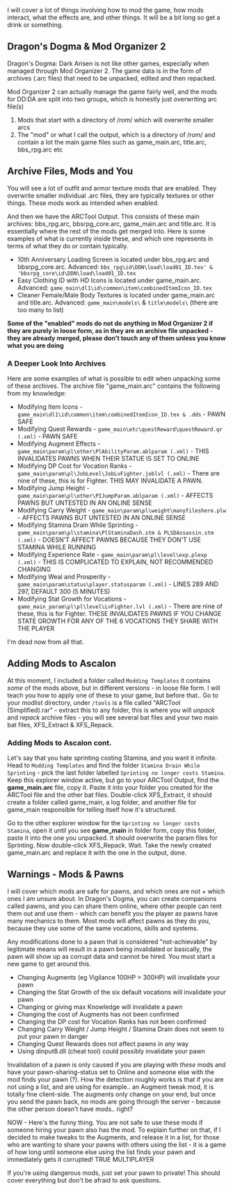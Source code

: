 
I will cover a lot of things involving how to mod the game, how mods interact, what the effects are, and other things. It will be a bit long so get a drink or something.

## Dragon's Dogma & Mod Organizer 2

Dragon's Dogma: Dark Arisen is not like other games, especially when managed through Mod Organizer 2. The game data is in the form of archives (.arc files) that need to be unpacked, edited and then repacked.

Mod Organizer 2 can actually manage the game fairly well, and the mods for DD:DA are split into two groups, which is honestly just overwriting arc file(s)

1) Mods that start with a directory of /rom/ which will overwrite smaller arcs 
2) The "mod" or what I call the output, which is a directory of /rom/ and contain a lot the main game files such as game_main.arc, title.arc, bbs_rpg.arc etc

## Archive Files, Mods and You

You will see a lot of outfit and armor texture mods that are enabled. They overwrite smaller individual .arc files, they are typically textures or other things. These mods work as intended when enabled.

And then we have the ARCTool Output. This consists of these main archives: bbs_rpg.arc, bbsrpg_core.arc, game_main.arc and title.arc. It is essentially where the rest of the mods get merged into. Here is some examples of what is currently inside these, and which one represents in terms of what they do or contain typically.

- 10th Anniversary Loading Screen is located under bbs_rpg.arc and bbsrpg_core.arc. Advanced: `bbs_rpg\id\DDN\load\load01_ID.tex' & 'bbsrpg_core\id\DDN\load\load01_ID.tex`
- Easy Clothing ID with HD Icons is located under game_main.arc. Advanced: `game_main\dl1\id\common\item\combinedItemIcon_ID.tex`
- Cleaner Female/Male Body Textures is located under game_main.arc and title.arc. Advanced: `game_main\models\` & `title\models\` (there are too many to list)

**Some of the "enabled" mods do not do anything in Mod Organizer 2 if they are purely in loose form, as in they are an archive file unpacked - they are already merged, please don't touch any of them unless you know what you are doing**

### A Deeper Look Into Archives

Here are some examples of what is possible to edit when unpacking some of these archives. The archive file "game_main.arc" contains the following from my knowledge:

- Modifying Item Icons - `game_main\dl1\id\common\item\combinedItemIcon_ID.tex & .dds` - PAWN SAFE
- Modifying Quest Rewards - `game_main\etc\questReward\questReward.qr (.xml)` - PAWN SAFE
- Modifying Augment Effects - `game_main\param\pl\other\PlAbilityParam.ablparam (.xml)` - THIS INVALIDATES PAWNS WHEN THEIR STATUE IS SET TO ONLINE
- Modifying DP Cost for Vocation Ranks - `game_main\param\pl\JobLevel\JobLvFighter.joblvl (.xml)` - There are nine of these, this is for Fighter. THIS MAY INVALIDATE A PAWN.
- Modifying Jump Height - `game_main\param\pl\other\PIJumpParam.ablparam (.xml)` - AFFECTS PAWNS BUT UNTESTED IN AN ONLINE SENSE
- Modifying Carry Weight - `game_main\param\pl\weight\manyfileshere.plw` - AFFECTS PAWNS BUT UNTESTED IN AN ONLINE SENSE
- Modifying Stamina Drain While Sprinting - `game_main\param\pl\stamina\PlStaminaDash.stm & PLSDAssassin.stm (.xml)` - DOESN'T AFFECT PAWNS BECAUSE THEY DON'T USE STAMINA WHILE RUNNING
- Modifying Experience Rate - `game_main\param\pl\level\exp.plexp (.xml)` - THIS IS COMPLICATED TO EXPLAIN, NOT RECOMMENDED CHANGING
- Modifying Weal and Prosperity - `game_main\param\status\player.statusparam (.xml)` - LINES 289 AND 297, DEFAULT 300 (5 MINUTES)
- Modifying Stat Growth for Vocations - `game_main_param\pl\pl\level\LvFighter.lvl (.xml)` - There are nine of these, this is for Fighter. THESE INVALIDATES PAWNS IF YOU CHANGE STATE GROWTH FOR ANY OF THE 6 VOCATIONS THEY SHARE WITH THE PLAYER

I'm dead now from all that.

## Adding Mods to Ascalon

At this moment, I included a folder called `Modding Templates` it contains *some* of the mods above, but in different versions - in loose file form. I will teach you how to apply one of these to your game, but before that.. Go to your modlist directory, under `/tools` is a file called "ARCTool (Simplified).rar" - extract this to any folder, this is where you will *unpack* and *repack* archive files - you will see several bat files and your two main bat files, XFS_Extract & XFS_Repack.

### Adding Mods to Ascalon cont.

Let's say that you hate sprinting costing Stamina, and you want it infinite. Head to `Modding Templates` and find the folder `Stamina Drain While Sprinting` - pick the last folder labelled `Sprinting no longer costs Stamina`. Keep this explorer window active, but go to your ARCTool Output, find the **game_main.arc** file, copy it. Paste it into your folder you created for the ARCTool file and the other bat files. Double-click XFS_Extract, it should create a folder called game_main, a log folder, and another file for game_main responsible for telling itself how it's structured.

Go to the other explorer window for the `Sprinting no longer costs Stamina`, open it until you see **game_main** in folder form, copy this folder, paste it into the one you unpacked. It should overwrite the param files for Sprinting. Now double-click XFS_Repack. Wait. Take the newly created game_main.arc and replace it with the one in the output, done. 

## Warnings - Mods & Pawns

I will cover which mods are safe for pawns, and which ones are not + which ones I am unsure about. In Dragon's Dogma, you can create companions called pawns, and you can share them online, where other people can rent them out and use them - which can benefit you the player as pawns have many mechanics to them. Most mods will affect pawns as they do you, because they use some of the same vocations, skills and systems. 

Any modifications done to a pawn that is considered "not-achievable" by legitimate means will result in a pawn being invalidated or basically, the pawn will show up as corrupt data and cannot be hired. You must start a new game to get around this.

- Changing Augments (eg Vigilance 100HP > 300HP) will invalidate your pawn
- Changing the Stat Growth of the six default vocations will invalidate your pawn
- Changing or giving max Knowledge will invalidate a pawn
- Changing the cost of Augments has not been confirmed
- Changing the DP cost for Vocation Ranks has not been confirmed
- Changing Carry Weight / Jump Height / Stamina Drain does not seem to put your pawn in danger
- Changing Quest Rewards does not affect pawns in any way
- Using dinput8.dll (cheat tool) could possibly invalidate your pawn

Invalidation of a pawn is only caused if you are playing with *these* mods and have your pawn-sharing-status set to Online and someone else with the mod finds your pawn (?). How the detection roughly works is that if you are not using a list, and are using for example.. an Augment tweak mod, it is totally fine client-side. The augments only change on your end, but once you send the pawn back, no mods are going through the server - because the other person doesn't have mods.. right?

NOW - Here's the funny thing. You are not safe to use these mods if someone hiring your pawn also has the mod. To explain further on that, if I decided to make tweaks to the Augments, and release it in a list, for those who are wanting to share your pawns with others using the list - it is a game of how long until someone else using the list finds your pawn and immediately gets it corrupted! TRUE MULTIPLAYER

If you're using dangerous mods, just set your pawn to private! This should cover everything but don't be afraid to ask questions.